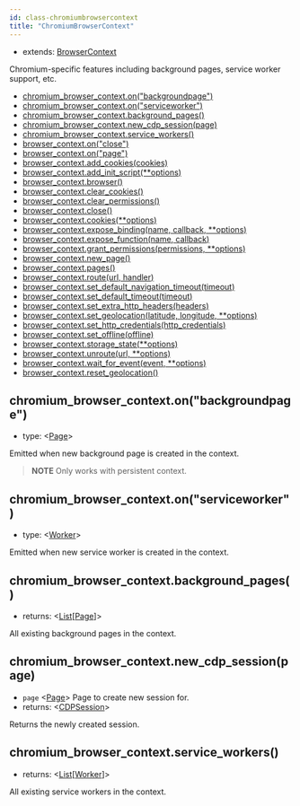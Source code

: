 ```yaml
---
id: class-chromiumbrowsercontext
title: "ChromiumBrowserContext"
---
```


* extends: [BrowserContext]

Chromium-specific features including background pages, service worker support, etc.


- [chromium_browser_context.on("backgroundpage")](./api/class-chromiumbrowsercontext.md#chromiumbrowsercontextonbackgroundpage)
- [chromium_browser_context.on("serviceworker")](./api/class-chromiumbrowsercontext.md#chromiumbrowsercontextonserviceworker)
- [chromium_browser_context.background_pages()](./api/class-chromiumbrowsercontext.md#chromiumbrowsercontextbackgroundpages)
- [chromium_browser_context.new_cdp_session(page)](./api/class-chromiumbrowsercontext.md#chromiumbrowsercontextnewcdpsessionpage)
- [chromium_browser_context.service_workers()](./api/class-chromiumbrowsercontext.md#chromiumbrowsercontextserviceworkers)
- [browser_context.on("close")](./api/class-browsercontext.md#browsercontextonclose)
- [browser_context.on("page")](./api/class-browsercontext.md#browsercontextonpage)
- [browser_context.add_cookies(cookies)](./api/class-browsercontext.md#browsercontextaddcookiescookies)
- [browser_context.add_init_script(**options)](./api/class-browsercontext.md#browsercontextaddinitscriptoptions)
- [browser_context.browser()](./api/class-browsercontext.md#browsercontextbrowser)
- [browser_context.clear_cookies()](./api/class-browsercontext.md#browsercontextclearcookies)
- [browser_context.clear_permissions()](./api/class-browsercontext.md#browsercontextclearpermissions)
- [browser_context.close()](./api/class-browsercontext.md#browsercontextclose)
- [browser_context.cookies(**options)](./api/class-browsercontext.md#browsercontextcookiesoptions)
- [browser_context.expose_binding(name, callback, **options)](./api/class-browsercontext.md#browsercontextexposebindingname-callback-options)
- [browser_context.expose_function(name, callback)](./api/class-browsercontext.md#browsercontextexposefunctionname-callback)
- [browser_context.grant_permissions(permissions, **options)](./api/class-browsercontext.md#browsercontextgrantpermissionspermissions-options)
- [browser_context.new_page()](./api/class-browsercontext.md#browsercontextnewpage)
- [browser_context.pages()](./api/class-browsercontext.md#browsercontextpages)
- [browser_context.route(url, handler)](./api/class-browsercontext.md#browsercontextrouteurl-handler)
- [browser_context.set_default_navigation_timeout(timeout)](./api/class-browsercontext.md#browsercontextsetdefaultnavigationtimeouttimeout)
- [browser_context.set_default_timeout(timeout)](./api/class-browsercontext.md#browsercontextsetdefaulttimeouttimeout)
- [browser_context.set_extra_http_headers(headers)](./api/class-browsercontext.md#browsercontextsetextrahttpheadersheaders)
- [browser_context.set_geolocation(latitude, longitude, **options)](./api/class-browsercontext.md#browsercontextsetgeolocationlatitude-longitude-options)
- [browser_context.set_http_credentials(http_credentials)](./api/class-browsercontext.md#browsercontextsethttpcredentialshttpcredentials)
- [browser_context.set_offline(offline)](./api/class-browsercontext.md#browsercontextsetofflineoffline)
- [browser_context.storage_state(**options)](./api/class-browsercontext.md#browsercontextstoragestateoptions)
- [browser_context.unroute(url, **options)](./api/class-browsercontext.md#browsercontextunrouteurl-options)
- [browser_context.wait_for_event(event, **options)](./api/class-browsercontext.md#browsercontextwaitforeventevent-options)
- [browser_context.reset_geolocation()](./api/class-browsercontext.md#browsercontextresetgeolocation)

## chromium_browser_context.on("backgroundpage")
- type: <[Page]>

Emitted when new background page is created in the context.

> **NOTE** Only works with persistent context.

## chromium_browser_context.on("serviceworker")
- type: <[Worker]>

Emitted when new service worker is created in the context.

## chromium_browser_context.background_pages()
- returns: <[List]\[[Page]\]>

All existing background pages in the context.

## chromium_browser_context.new_cdp_session(page)
- `page` <[Page]> Page to create new session for.
- returns: <[CDPSession]>

Returns the newly created session.

## chromium_browser_context.service_workers()
- returns: <[List]\[[Worker]\]>

All existing service workers in the context.

[Accessibility]: ./api/class-accessibility.md "Accessibility"
[Browser]: ./api/class-browser.md "Browser"
[BrowserContext]: ./api/class-browsercontext.md "BrowserContext"
[BrowserType]: ./api/class-browsertype.md "BrowserType"
[CDPSession]: ./api/class-cdpsession.md "CDPSession"
[ChromiumBrowserContext]: ./api/class-chromiumbrowsercontext.md "ChromiumBrowserContext"
[ConsoleMessage]: ./api/class-consolemessage.md "ConsoleMessage"
[Dialog]: ./api/class-dialog.md "Dialog"
[Download]: ./api/class-download.md "Download"
[ElementHandle]: ./api/class-elementhandle.md "ElementHandle"
[FileChooser]: ./api/class-filechooser.md "FileChooser"
[FirefoxBrowser]: ./api/class-firefoxbrowser.md "FirefoxBrowser"
[Frame]: ./api/class-frame.md "Frame"
[JSHandle]: ./api/class-jshandle.md "JSHandle"
[Keyboard]: ./api/class-keyboard.md "Keyboard"
[Mouse]: ./api/class-mouse.md "Mouse"
[Page]: ./api/class-page.md "Page"
[Playwright]: ./api/class-playwright.md "Playwright"
[Request]: ./api/class-request.md "Request"
[Response]: ./api/class-response.md "Response"
[Route]: ./api/class-route.md "Route"
[Selectors]: ./api/class-selectors.md "Selectors"
[TimeoutError]: ./api/class-timeouterror.md "TimeoutError"
[Touchscreen]: ./api/class-touchscreen.md "Touchscreen"
[Video]: ./api/class-video.md "Video"
[WebKitBrowser]: ./api/class-webkitbrowser.md "WebKitBrowser"
[WebSocket]: ./api/class-websocket.md "WebSocket"
[Worker]: ./api/class-worker.md "Worker"
[Element]: https://developer.mozilla.org/en-US/docs/Web/API/element "Element"
[Evaluation Argument]: ./core-concepts.md#evaluationargument "Evaluation Argument"
[Promise]: https://developer.mozilla.org/en-US/docs/Web/JavaScript/Reference/Global_Objects/Promise "Promise"
[iterator]: https://developer.mozilla.org/en-US/docs/Web/JavaScript/Reference/Iteration_protocols "Iterator"
[origin]: https://developer.mozilla.org/en-US/docs/Glossary/Origin "Origin"
[selector]: https://developer.mozilla.org/en-US/docs/Web/CSS/CSS_Selectors "selector"
[Serializable]: https://developer.mozilla.org/en-US/docs/Web/JavaScript/Reference/Global_Objects/JSON/stringify#Description "Serializable"
[UIEvent.detail]: https://developer.mozilla.org/en-US/docs/Web/API/UIEvent/detail "UIEvent.detail"
[UnixTime]: https://en.wikipedia.org/wiki/Unix_time "Unix Time"
[xpath]: https://developer.mozilla.org/en-US/docs/Web/XPath "xpath"

[Any]: https://docs.python.org/3/library/typing.html#typing.Any "Any"
[bool]: https://docs.python.org/3/library/stdtypes.html "bool"
[Callable]: https://docs.python.org/3/library/typing.html#typing.Callable "Callable"
[Dict]: https://docs.python.org/3/library/typing.html#typing.Dict "Dict"
[float]: https://docs.python.org/3/library/stdtypes.html#numeric-types-int-float-complex "float"
[int]: https://docs.python.org/3/library/stdtypes.html#numeric-types-int-float-complex "int"
[List]: https://docs.python.org/3/library/typing.html#typing.List "List"
[NoneType]: https://docs.python.org/3/library/constants.html#None "None"
[pathlib.Path]: https://realpython.com/python-pathlib/ "pathlib.Path"
[str]: https://docs.python.org/3/library/stdtypes.html#text-sequence-type-str "str"
[Union]: https://docs.python.org/3/library/typing.html#typing.Union "Union"